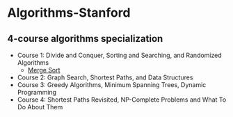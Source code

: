 # Algorithms-Stanford
## 4-course algorithms specialization
* Course 1: Divide and Conquer, Sorting and Searching, and Randomized Algorithms
  * [Merge Sort]( https://gist.github.com/claytonjwong/cb555fee87dca986c6d15f2fe0034714 )
* Course 2: Graph Search, Shortest Paths, and Data Structures
* Course 3: Greedy Algorithms, Minimum Spanning Trees, Dynamic Programming
* Course 4: Shortest Paths Revisited, NP-Complete Problems and What To Do About Them
